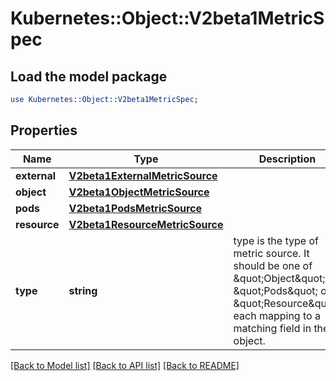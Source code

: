 # Kubernetes::Object::V2beta1MetricSpec

## Load the model package
```perl
use Kubernetes::Object::V2beta1MetricSpec;
```

## Properties
Name | Type | Description | Notes
------------ | ------------- | ------------- | -------------
**external** | [**V2beta1ExternalMetricSource**](V2beta1ExternalMetricSource.md) |  | [optional] 
**object** | [**V2beta1ObjectMetricSource**](V2beta1ObjectMetricSource.md) |  | [optional] 
**pods** | [**V2beta1PodsMetricSource**](V2beta1PodsMetricSource.md) |  | [optional] 
**resource** | [**V2beta1ResourceMetricSource**](V2beta1ResourceMetricSource.md) |  | [optional] 
**type** | **string** | type is the type of metric source.  It should be one of \&quot;Object\&quot;, \&quot;Pods\&quot; or \&quot;Resource\&quot;, each mapping to a matching field in the object. | 

[[Back to Model list]](../README.md#documentation-for-models) [[Back to API list]](../README.md#documentation-for-api-endpoints) [[Back to README]](../README.md)


